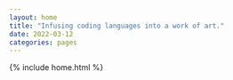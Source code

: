 ```yaml
---
layout: home
title: "Infusing coding languages into a work of art."
date: 2022-03-12
categories: pages
---
```



{% include home.html %}

